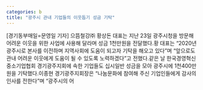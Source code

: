 ```yaml
---
categories: b
title: "광주시 관내 기업들의 이웃돕기 성금 기탁"
---
```

[경기동부매일=문영일 기자] 으뜸철강㈜ 황상돈 대표는 지난 23일 광주시청을 방문해 어려운 이웃을 위한 사업에 사용해 달라며 성금 1천만원을 전달했다.황 대표는 “2020년 광주시로 본사를 이전하며 지역사회에 도움이 되고자 기탁을 해오고 있다”며 “앞으로도 관내 어려운 이웃에게 도움이 될 수 있도록 노력하겠다”고 전했다.같은 날 한국경영혁신중소기업협회 경기광주지회에 속한 기업들도 십시일반 성금을 모아 광주시에 1천400만원을 기탁했다.이종현 경기광주지회장은 “나눔문화에 참여해 주신 기업인들에게 감사의 인사를 전한다”며 “광주시의 어